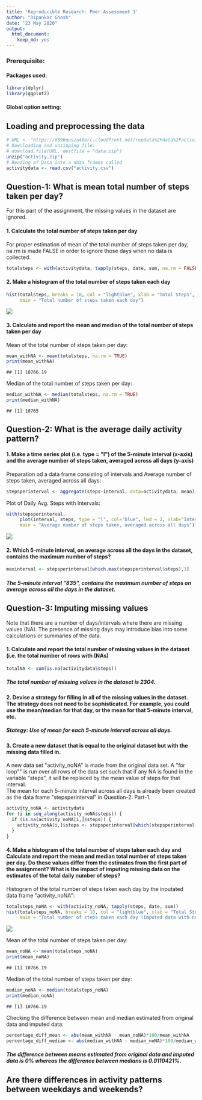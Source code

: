 ```yaml
---
title: 'Reproducible Research: Peer Assessment 1'
author: "Dipankar Ghosh"
date: "23 May 2020"
output: 
  html_document: 
    keep_md: yes
---
```

### Prerequisite:  
#### Packages used:

```r
library(dplyr)
library(ggplot2)
```
#### Global option setting:


## Loading and preprocessing the data


```r
# URL <- "https://d396qusza40orc.cloudfront.net/repdata%2Fdata%2Factivity.zip"
# Downloading and unzipping file:
# download.file(URL, destfile = "data.zip")
unzip("activity.zip")
# Reading of Data into a data frames called
activitydata <- read.csv("activity.csv")
```


## Question-1: What is mean total number of steps taken per day?

For this part of the assignment, the missing values in the dataset are ignored.

#### 1. Calculate the total number of steps taken per day
For proper estimation of mean of the total number of steps taken per day,  
na.rm is made FALSE in order to ignore those days when no data is collected.


```r
totalsteps <- with(activitydata, tapply(steps, date, sum, na.rm = FALSE))
```

#### 2. Make a histogram of the total number of steps taken each day

```r
hist(totalsteps, breaks = 10, col = "lightblue", xlab = "Total Steps", 
     main = "Total number of steps taken each day")  
```

![](PA1_Reproducible.Research_files/figure-html/Histogram-1.png)<!-- -->
  
#### 3. Calculate and report the mean and median of the total number of steps taken per day  
Mean of the total number of steps taken per day:

```r
mean_withNA <- mean(totalsteps, na.rm = TRUE)
print(mean_withNA)
```

```
## [1] 10766.19
```
Median of the total number of steps taken per day:

```r
median_withNA <- median(totalsteps, na.rm = TRUE)
print(median_withNA)
```

```
## [1] 10765
```

## Question-2: What is the average daily activity pattern?

#### 1. Make a time series plot (i.e. type = "l") of the 5-minute interval (x-axis) and the average number of steps taken, averaged across all days (y-axis)
Preparation od a data frame consisting of intervals and Average number of steps taken, averaged across all days: 

```r
stepsperinterval <- aggregate(steps~interval, data=activitydata, mean)
```
Plot of Daily Avg. Steps with Intervals:

```r
with(stepsperinterval, 
     plot(interval, steps, type = "l", col="blue", lwd = 2, xlab="Interval", ylab="Daily Avg. Steps",
     main = "Average number of steps taken, averaged across all days"))
```

![](PA1_Reproducible.Research_files/figure-html/LinePlot1-1.png)<!-- -->
  
#### 2. Which 5-minute interval, on average across all the days in the dataset, contains the maximum number of steps?

```r
maxinterval <- stepsperinterval[which.max(stepsperinterval$steps),1]
```
##### The 5-minute interval "835", contains the maximum number of steps on average across all the days in the dataset.

## Question-3: Imputing missing values
Note that there are a number of days/intervals where there are missing values (NA). The presence of missing days may introduce bias into some calculations or summaries of the data.

#### 1. Calculate and report the total number of missing values in the dataset (i.e. the total number of rows with (NAs)

```r
totalNA <- sum(is.na(activitydata$steps))
```
##### The total number of missing values in the dataset is 2304.

#### 2. Devise a strategy for filling in all of the missing values in the dataset. The strategy does not need to be sophisticated. For example, you could use the mean/median for that day, or the mean for that 5-minute interval, etc.
##### Stategy: Use of mean for each 5-minute interval across all days. 

#### 3. Create a new dataset that is equal to the original dataset but with the missing data filled in.
A new data set "activity_noNA" is made from the original data set. 
A "for loop"" is run over all rows of the data set such that if any NA is found in the variable "steps", it will be replaced by the mean value of steps for that interval.   
The mean for each 5-minute interval across all days is already been created as the data frame "stepsperinterval" in  Question-2: Part-1.

```r
activity_noNA <- activitydata
for (i in seq_along(activity_noNA$steps)) {
  if (is.na(activity_noNA[i,]$steps)) {
    activity_noNA[i,]$steps <- stepsperinterval[which(stepsperinterval[,1]==activity_noNA[i,]$interval),2]
  }
}
```

#### 4. Make a histogram of the total number of steps taken each day and Calculate and report the mean and median total number of steps taken per day. Do these values differ from the estimates from the first part of the assignment? What is the impact of imputing missing data on the estimates of the total daily number of steps?

Histogram of the total number of steps taken each day by the inputated data frame "activity_noNA":

```r
totalsteps_noNA <- with(activity_noNA, tapply(steps, date, sum))
hist(totalsteps_noNA, breaks = 10, col = "lightblue", xlab = "Total Steps", 
     main = "Total number of steps taken each day (Imputed data with no NA)")  
```

![](PA1_Reproducible.Research_files/figure-html/Histogram.noNA-1.png)<!-- -->
  
Mean of the total number of steps taken per day:

```r
mean_noNA <- mean(totalsteps_noNA)
print(mean_noNA)
```

```
## [1] 10766.19
```
Median of the total number of steps taken per day:

```r
median_noNA <- median(totalsteps_noNA)
print(median_noNA)
```

```
## [1] 10766.19
```
  
Checking the difference between mean and median estimated from original data and imputed data:

```r
percentage_diff_mean <- abs(mean_withNA - mean_noNA)*100/mean_withNA
percentage_diff_median <- abs(median_withNA - median_noNA)*100/median_withNA
```
##### The difference between means estimated from original data and imputed data is 0% whereas the difference between medians is 0.0110421%.


## Are there differences in activity patterns between weekdays and weekends?
